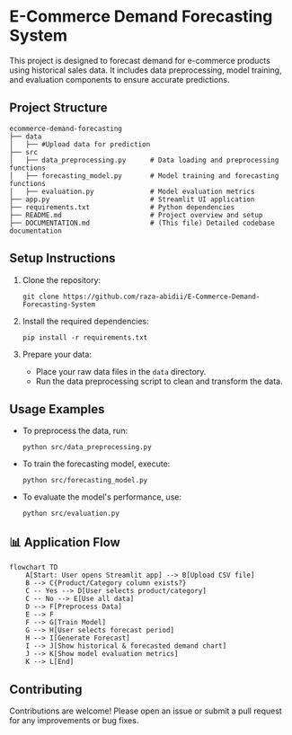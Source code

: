 # E-Commerce Demand Forecasting System

This project is designed to forecast demand for e-commerce products using historical sales data. It includes data preprocessing, model training, and evaluation components to ensure accurate predictions.

## Project Structure

```
ecommerce-demand-forecasting
├── data
│   ├── #Upload data for prediction
├── src
│   ├── data_preprocessing.py      # Data loading and preprocessing functions
│   ├── forecasting_model.py       # Model training and forecasting functions
│   ├── evaluation.py              # Model evaluation metrics
├── app.py                         # Streamlit UI application
├── requirements.txt               # Python dependencies
├── README.md                      # Project overview and setup
├── DOCUMENTATION.md               # (This file) Detailed codebase documentation
```

## Setup Instructions

1. Clone the repository:
   ```
   git clone https://github.com/raza-abidii/E-Commerce-Demand-Forecasting-System
   ```

2. Install the required dependencies:
   ```
   pip install -r requirements.txt
   ```

3. Prepare your data:
   - Place your raw data files in the `data` directory.
   - Run the data preprocessing script to clean and transform the data.

## Usage Examples

- To preprocess the data, run:
  ```
  python src/data_preprocessing.py
  ```

- To train the forecasting model, execute:
  ```
  python src/forecasting_model.py
  ```

- To evaluate the model's performance, use:
  ```
  python src/evaluation.py
  ```

## 📊 Application Flow

```mermaid
flowchart TD
    A[Start: User opens Streamlit app] --> B[Upload CSV file]
    B --> C{Product/Category column exists?}
    C -- Yes --> D[User selects product/category]
    C -- No --> E[Use all data]
    D --> F[Preprocess Data]
    E --> F
    F --> G[Train Model]
    G --> H[User selects forecast period]
    H --> I[Generate Forecast]
    I --> J[Show historical & forecasted demand chart]
    J --> K[Show model evaluation metrics]
    K --> L[End]
```

## Contributing

Contributions are welcome! Please open an issue or submit a pull request for any improvements or bug fixes.
